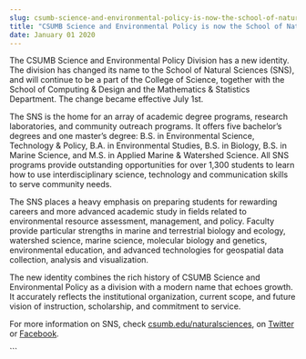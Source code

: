 ```yaml
---
slug: csumb-science-and-environmental-policy-is-now-the-school-of-natural-sciences-
title: "CSUMB Science and Environmental Policy is now the School of Natural Sciences "
date: January 01 2020
---
```


 
<p>
  The CSUMB Science and Environmental Policy Division has a new identity. The
  division has changed its name to the School of Natural Sciences &#40;SNS&#41;,
  and will continue to be a part of the College of Science, together with the
  School of Computing &amp; Design and the Mathematics &amp; Statistics
  Department. The change became effective July 1st.
</p>
<p>
  The SNS is the home for an array of academic degree programs, research
  laboratories, and community outreach programs. It offers five bachelor’s
  degrees and one master’s degree: B.S. in Environmental Science, Technology
  &amp; Policy, B.A. in Environmental Studies, B.S. in Biology, B.S. in Marine
  Science, and M.S. in Applied Marine &amp; Watershed Science. All SNS programs
  provide outstanding opportunities for over 1,300 students to learn how to use
  interdisciplinary science, technology and communication skills to serve
  community needs.
</p>
<p>
  The SNS places a heavy emphasis on preparing students for rewarding careers
  and more advanced academic study in fields related to environmental resource
  assessment, management, and policy. Faculty provide particular strengths in
  marine and terrestrial biology and ecology, watershed science, marine science,
  molecular biology and genetics, environmental education, and advanced
  technologies for geospatial data collection, analysis and visualization.
</p>
<p>
  The new identity combines the rich history of CSUMB Science and Environmental
  Policy as a division with a modern name that echoes growth. It accurately
  reflects the institutional organization, current scope, and future vision of
  instruction, scholarship, and commitment to service.
</p>
<p>
  For more information on SNS, check
  <a href="https://csumb.edu/naturalsciences">csumb.edu/naturalsciences</a>, on
  <a href="https://twitter.com/CSUMBNatSci">Twitter</a> or
  <a href="https://www.facebook.com/CSUMBNatSci/?fref=ts">Facebook</a>.
</p>
```
